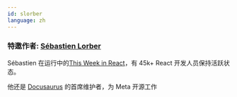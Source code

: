 ```yaml
---
id: slorber
language: zh
---
```


### 特邀作者: [Sébastien Lorber](https://thisweekinreact.com)

Sébastien 在运行中的[This Week in React](https://thisweekinreact.com/)，有 45k+ React 开发人员保持活跃状态。

他还是 [Docusaurus](https://docusaurus.io/) 的首席维护者，为 Meta 开源工作
